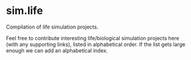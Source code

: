 # sim.life
Compilation of life simulation projects.

Feel free to contribute interesting life/biological simulation projects here (with any supporting links), listed in alphabetical order. If the list gets large enough we can add an alphabetical index.

